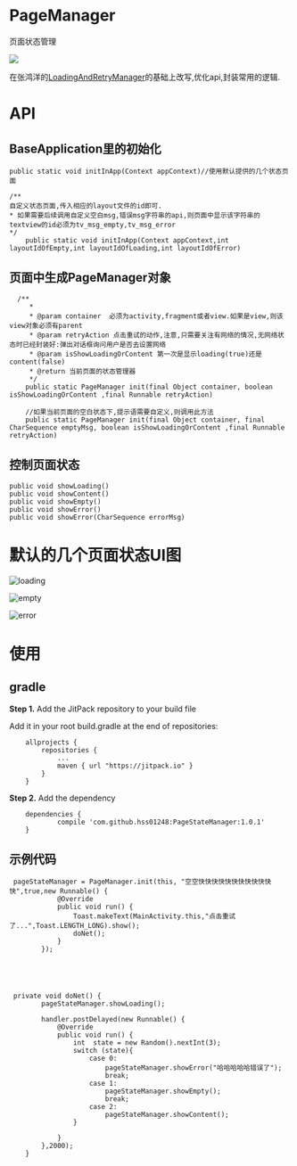 # PageManager
页面状态管理

[![](https://jitpack.io/v/hss01248/PageStateManager.svg)](https://jitpack.io/#hss01248/PageStateManager)

在张鸿洋的[LoadingAndRetryManager](https://github.com/hongyangAndroid/LoadingAndRetryManager)的基础上改写,优化api,封装常用的逻辑.

# API

## BaseApplication里的初始化

```
public static void initInApp(Context appContext)//使用默认提供的几个状态页面

/**
自定义状态页面,传入相应的layout文件的id即可.
* 如果需要后续调用自定义空白msg,错误msg字符串的api,则页面中显示该字符串的textview的id必须为tv_msg_empty,tv_msg_error
*/
    public static void initInApp(Context appContext,int layoutIdOfEmpty,int layoutIdOfLoading,int layoutIdOfError)
```



## 页面中生成PageManager对象

```
  /**
     *
     * @param container  必须为activity,fragment或者view.如果是view,则该view对象必须有parent
     * @param retryAction 点击重试的动作,注意,只需要关注有网络的情况,无网络状态时已经封装好:弹出对话框询问用户是否去设置网络
     * @param isShowLoadingOrContent 第一次是显示loading(true)还是content(false)
     * @return 当前页面的状态管理器
     */
    public static PageManager init(final Object container, boolean isShowLoadingOrContent ,final Runnable retryAction)
    
    //如果当前页面的空白状态下,提示语需要自定义,则调用此方法
    public static PageManager init(final Object container, final CharSequence emptyMsg, boolean isShowLoadingOrContent ,final Runnable retryAction)
```

## 控制页面状态

```
public void showLoading()
public void showContent()
public void showEmpty()
public void showError()
public void showError(CharSequence errorMsg)
```



# 默认的几个页面状态UI图

 

 ![loading](loading.jpg)





![empty](empty.jpg)



 ![error](error.jpg)



# 使用

## gradle

**Step 1.** Add the JitPack repository to your build file

Add it in your root build.gradle at the end of repositories:

```
    allprojects {
        repositories {
            ...
            maven { url "https://jitpack.io" }
        }
    }
```

**Step 2.** Add the dependency

```
    dependencies {
            compile 'com.github.hss01248:PageStateManager:1.0.1'
    }
```



## 示例代码

```
 pageStateManager = PageManager.init(this, "空空快快快快快快快快快快快快",true,new Runnable() {
            @Override
            public void run() {
                Toast.makeText(MainActivity.this,"点击重试了...",Toast.LENGTH_LONG).show();
                doNet();
            }
        });
        
        



 private void doNet() {
        pageStateManager.showLoading();
        
        handler.postDelayed(new Runnable() {
            @Override
            public void run() {
                int  state = new Random().nextInt(3);
                switch (state){
                    case 0:
                        pageStateManager.showError("哈哈哈哈哈错误了");
                        break;
                    case 1:
                        pageStateManager.showEmpty();
                        break;
                    case 2:
                        pageStateManager.showContent();
                }

            }
        },2000);
    }
```
